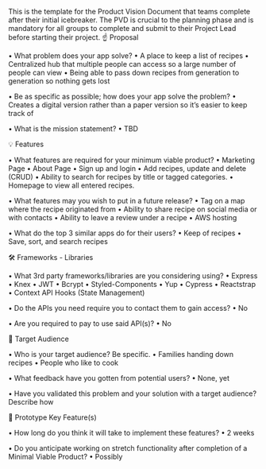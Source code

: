This is the template for the Product Vision Document that teams complete after their initial icebreaker. The PVD is crucial to the planning phase and is mandatory for all groups to complete and submit to their Project Lead before starting their project.
☝️ Proposal

• What problem does your app solve?
• A place to keep a list of recipes
• Centralized hub that multiple people can access so a large number of people can view
• Being able to pass down recipes from generation to generation so nothing gets lost

• Be as specific as possible; how does your app solve the problem?
• Creates a digital version rather than a paper version so it’s easier to keep track of

• What is the mission statement?
• TBD

💡 Features

• What features are required for your minimum viable product?
• Marketing Page
• About Page
• Sign up and login
• Add recipes, update and delete (CRUD)
• Ability to search for recipes by title or tagged categories.
• Homepage to view all entered recipes.

• What features may you wish to put in a future release?
• Tag on a map where the recipe originated from
• Ability to share recipe on social media or with contacts
• Ability to leave a review under a recipe
• AWS hosting

• What do the top 3 similar apps do for their users?
• Keep of recipes
• Save, sort, and search recipes

🛠 Frameworks - Libraries

• What 3rd party frameworks/libraries are you considering using?
• Express
• Knex
• JWT
• Bcrypt
• Styled-Components
• Yup
• Cypress
• Reactstrap
• Context API Hooks (State Management)

• Do the APIs you need require you to contact them to gain access?
• No

• Are you required to pay to use said API(s)?
• No

🎯 Target Audience

• Who is your target audience? Be specific.
• Families handing down recipes
• People who like to cook

• What feedback have you gotten from potential users?
• None, yet

• Have you validated this problem and your solution with a target audience? Describe how

🔑 Prototype Key Feature(s)

• How long do you think it will take to implement these features?
• 2 weeks

• Do you anticipate working on stretch functionality after completion of a Minimal Viable Product?
• Possibly
